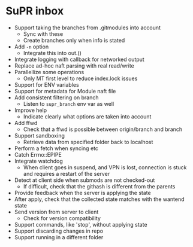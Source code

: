 # SuPR inbox

* Support taking the branches from .gitmodules into account
  * Sync with these
  * Create branches only when info is stated
* Add `-n` option
  * Integrate this into out.()
* Integrate logging with callback for networked output
* Replace ad-hoc naft parsing with real read/write
* Parallellize some operations
  * Only MT first level to reduce index.lock issues
* Support for ENV variables
* Support for metadata for Module naft file
* Add consistent filtering on branch
  * Listen to `supr_branch` env var as well
* Improve help
  * Indicate clearly what options are taken into account
* Add ffwd
  * Check that a ffwd is possible between origin/branch and branch
* Support sandboxing
  * Retrieve data from specified folder back to localhost
* Perform a fetch when syncing etc
* Catch Errno::EPIPE
* Integrate watchdog
  * When client goes in suspend, and VPN is lost, connection is stuck and requires a restart of the server
* Detect at client side when submods are not checked-out
  * If difficult, check that the githash is different from the parents
* Provide feedback when the server is applying the state
* After apply, check that the collected state matches with the wantend state
* Send version from server to client
  * Check for version compatibility
* Support commands, like 'stop', without applying state
* Support discarding changes in repo
* Support running in a different folder
